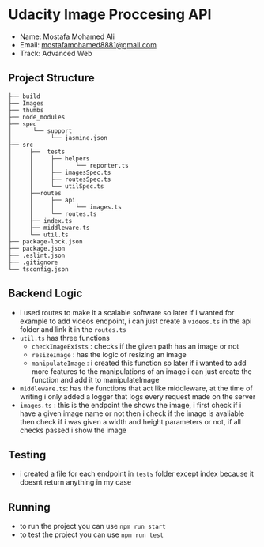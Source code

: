 # Udacity Image Proccesing API

- Name: Mostafa Mohamed Ali
- Email: mostafamohamed8881@gmail.com
- Track: Advanced Web

## Project Structure

```
├── build
├── Images
├── thumbs
├── node_modules
├── spec
│      └── support
│           └── jasmine.json
├── src
│     ├──  tests
│     │     ├── helpers
│     │     │      └── reporter.ts
│     │     ├── imagesSpec.ts
│     │     ├── routesSpec.ts
│     │     └── utilSpec.ts
│     ├──routes
│     │     ├── api
│     │     │      └── images.ts
│     │     └── routes.ts
│     ├── index.ts
│     ├── middleware.ts
│     └── util.ts
├── package-lock.json
├── package.json
├── .eslint.json
├── .gitignore
└── tsconfig.json

```

## Backend Logic

- i used routes to make it a scalable software so later if i wanted for example to add videos endpoint, i can just create a `videos.ts` in the api folder and link it in the `routes.ts`
- `util.ts` has three functions
  - `checkImageExists` : checks if the given path has an image or not
  - `resizeImage` : has the logic of resizing an image
  - `manipulateImage` : i created this function so later if i wanted to add more features to the manipulations of an image i can just create the function and add it to manipulateImage
- `middleware.ts`: has the functions that act like middleware, at the time of writing i only added a logger that logs every request made on the server
- `images.ts` : this is the endpoint the shows the image, i first check if i have a given image name or not then i check if the image is avaliable then check if i was given a width and height parameters or not, if all checks passed i show the image

## Testing

- i created a file for each endpoint in `tests` folder except index because it doesnt return anything in my case

## Running

- to run the project you can use `npm run start`
- to test the project you can use `npm run test`

